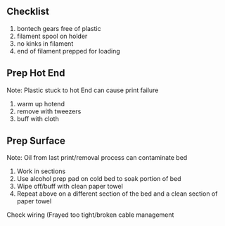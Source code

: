## Checklist
1. bontech gears free of plastic
1. filament spool on holder
1. no kinks in filament
1. end of filament prepped for loading

## Prep Hot End
Note: Plastic stuck to hot End can cause print failure
1.  warm up hotend
1. remove with tweezers
1. buff with cloth

## Prep Surface
Note: Oil from last print/removal process can contaminate bed

1. Work in sections
1. Use alcohol prep pad on cold bed to soak portion of bed
1. Wipe off/buff with clean paper towel
1. Repeat above on a different section of the bed and a clean section of paper towel

Check wiring (Frayed too tight/broken cable management

<!--stackedit_data:
eyJoaXN0b3J5IjpbLTEwNTcxMjU2ODAsMjA0NjU1Njk4MCwtMj
IzODAzNDcyXX0=
-->